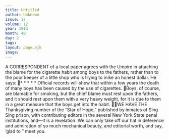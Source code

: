 ```yaml
---
title: Untitled
author: Unknown
issue: 17
volume: 12
year: 1913
month: 40
day: 2
tags:
layout: page.njk
image:
---
```

A CORRESPONDENT of a local paper agrees with the Umpire in attaching the blame for the cigarette habit among boys to the fathers, rather than to the poor keeper of a little shop who is trying to mike an honest dollar. He says: * * * * * Official records will show that within a few years the death of many boys has been caused by the use of cigarettes. Boys, of course, are blamable for smoking, but the chief blame must rest upon the fathers, and it should rest upon them with a very heavy weight, for it is due to them in a great measure that the boys get into the habit. WE HAVE THE Thanksgiving number of the “Star of Hope,” published by inmates of Sing Sing prison, with contributing editors in the several New York State penal institutions, and—it is a revelation. We can only take off our hat in deference and admiration of so much mechanical beauty, and editorial worth, and say, ‘glad to ” meet you. 
